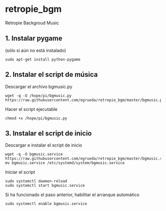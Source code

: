 # retropie_bgm
Retropie Backgroud Music

## 1. Instalar pygame

(sólo si aún no está instalado)
```
sudo apt-get install python-pygame
```

## 2. Instalar el script de música

Descargar el archivo bgmusic.py
```
wget -q -O /hope/pi/bgmusic.py https://raw.githubusercontent.com/egrueda/retropie_bgm/master/bgmusic.py
```

Hacer el script ejecutable
```
chmod +x /hope/pi/bgmusic.py
```

## 3. Instalar el script de inicio

Descargar e instalar el script de inicio
```
wget -q -O bgmusic.service https://raw.githubusercontent.com/egrueda/retropie_bgm/master/bgmusic.service
mv bgmusic.service /etc/systemd/system/bgmusic.service
```

Iniciar el script
```
sudo systemctl daemon-reload
sudo systemctl start bgmusic.service
```

Si ha funcionado el paso anterior, habilitar el arranque automático
```
sudo systemctl enable bgmusic.service
```
